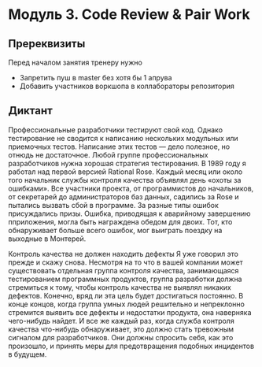 # Модуль 3. Code Review & Pair Work

## Пререквизиты
Перед началом занятия тренеру нужно
* Запретить пуш в master без хотя бы 1 апрува
* Добавить участников воркшопа в коллабораторы репозитория

## Диктант
Профессиональные разработчики тестируют свой код. Однако тестирование не сводится к написанию нескольких модульных или приемочных тестов. Написание этих тестов — дело полезное, но отнюдь не достаточное. Любой группе профессиональных разработчиков нужна хорошая стратегия тестирования. В 1989 году я работал над первой версией Rational Rose. Каждый месяц или около того начальник службы контроля качества объявлял день «охоты за ошибками». Все участники проекта, от программистов до начальников, от секретарей до администраторов баз данных, садились за Rose и пытались вызвать сбой в программе. За разные типы ошибок присуждались призы. Ошибка, приводящая к аварийному завершению пприложения, могла быть награждена обедом для двоих. Тот, кто обнаруживает больше всего ошибок, мог выиграть поездку на выходные в Монтерей.

Контроль качества не должен находить дефекты Я уже говорил это прежде и скажу снова. Несмотря на то что в вашей компании может существовать отдельная группа контроля качества, занимающаяся тестированием программных продуктов, группа разработки должна стремиться к тому, чтобы контроль качества не выявлял никаких дефектов. Конечно, вряд ли эта цель будет достигаться постоянно. В конце концов, когда группа умных людей решительно и непреклонно стремится выявить все дефекты и недостатки продукта, она наверняка чего-нибудь найдет. И все же каждый раз, когда служба контроля качества что-нибудь обнаруживает, это должно стать тревожным сигналом для разработчиков. Они должны спросить себя, как это произошло, и принять меры для предотвращения подобных инцидентов в будущем.
